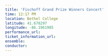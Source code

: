 ```yaml
---
title: 'Fischoff Grand Prize Winners Concert'
time: 12:17 PM
location: Bethel College
latitude: 41.678297
longitude: -86.1961985
performance_url: 
ticket_information_url: 
ensemble: 
conductor: 
---
```

